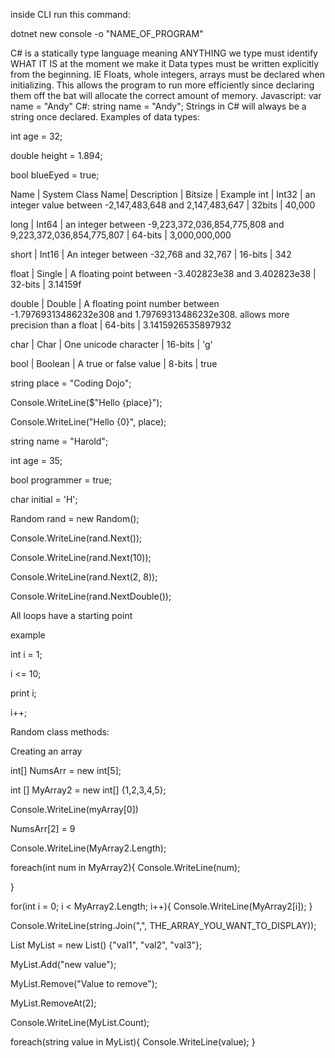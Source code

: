 <!-- create a new C# program on CLI -->

inside CLI run this command:

dotnet new console -o "NAME_OF_PROGRAM"

C# is a statically type language meaning ANYTHING we type must identify WHAT IT IS at the moment we make it
Data types must be written explicitly from the beginning. IE Floats, whole integers, arrays must be declared when initializing. This allows the program to run more efficiently since declaring them off the bat will allocate the correct amount of memory.
Javascript: var name = "Andy"
C#: string name = "Andy";
Strings in C# will always be a string once declared.
Examples of data types:

<!-- integers or whole numbers -->

int age = 32;

<!-- doubles are decimals or floats -->

double height = 1.894;

<!-- booleans  -->

bool blueEyed = true;

<!-- NOTICE ALL LINES END WITH SEMICOLON!! this is absolutely required with C# -->

<!-- Primitive Types of variables: -->

Name | System Class Name| Description | Bitsize | Example
int | Int32 | an integer value between -2,147,483,648 and 2,147,483,647 | 32bits | 40,000

long | Int64 | an integer between -9,223,372,036,854,775,808 and 9,223,372,036,854,775,807 | 64-bits | 3,000,000,000

short | Int16 | An integer between -32,768 and 32,767 | 16-bits | 342

float | Single | A floating point between -3.402823e38 and 3.402823e38 | 32-bits | 3.14159f

double | Double | A floating point number between -1.79769313486232e308 and 1.79769313486232e308. allows more precision than a float | 64-bits | 3.1415926535897932

char | Char | One unicode character | 16-bits | 'g'

bool | Boolean | A true or false value | 8-bits | true

<!-- STRING INTERPOLATION -->

<!-- Variable to interpolate -->

string place = "Coding Dojo";

<!-- Interpolated string, note the $ -->

Console.WriteLine($"Hello {place}");

<!-- Another option uses place holders  -->
<!-- Note this does not have a $ at the start -->

Console.WriteLine("Hello {0}", place);

<!-- Challenges -->

string name = "Harold";

<!-- strings are in double quotes -->

int age = 35;

bool programmer = true;

char initial = 'H';

<!-- char must be in single quotes -->

<!-- // Random class -->

<!-- // creating a new Random class instance -->
<!-- // classes create their own data type -->

Random rand = new Random();

<!-- // built in method Next() : takes in a variety of parameters -->
<!-- // no parameter will print a random integer and a C# constant -->

Console.WriteLine(rand.Next());

<!-- // one paramter will give a number from 0-9 (10 is exclusive) -->

Console.WriteLine(rand.Next(10));

<!-- // prints a random number between 2 (min parameter) and 7 (8 is the max parameter and is exclusive) -->

Console.WriteLine(rand.Next(2, 8));

<!-- // prints a random number decimal value between 0.0 and 1.0 -->

Console.WriteLine(rand.NextDouble());

<!-- // create a loop that runs 15 times and gest a random number between 1 - 10 (inclusive) each time but should only print values equal to 1 or 7. -->

<!-- LOOPS -->

All loops have a starting point

example

<!-- starting point -->

int i = 1;

<!-- Break condition -->

i <= 10;

<!-- do something -->

print i;

<!-- increment value  -->

i++;

<!-- Random is a built in data type -->

Random class methods:

<!-- Arrays -->

Creating an array

<!-- Declares an array with int data types -->
<!-- new int[5] declares the size of the array. cannot modify an array size after its been initialized. Array sizes are IMMUTABLE. we use arrays when we know EXACTLY the size of the array -->

int[] NumsArr = new int[5];

<!-- once initialized by declaring the size, all values are 0 technically. we can fill these in later on with values -->

<!-- declaring a new array with filled in values like this -->

int [] MyArray2 = new int[] {1,2,3,4,5};

<!-- array values are still called by its index -->

Console.WriteLine(myArray[0])

<!-- reassigning values to an array  -->
<!-- NumsArr at index of 2 is now 9 -->

NumsArr[2] = 9

<!-- Checking array length is the same as JS but with capitalized Length keyword -->

Console.WriteLine(MyArray2.Length);

<!-- built in for loop to iterate through an array -->

foreach(int num in MyArray2){
Console.WriteLine(num);

<!-- will print all values in MyArray2 -->

}

<!-- similarily we can use a for loop to iterate through an array -->

for(int i = 0; i < MyArray2.Length; i++){
Console.WriteLine(MyArray2[i]);
}

<!-- To print out all elements in the array without iterating through the array and printing each element on an individual line use this -->

Console.WriteLine(string.Join(",", THE_ARRAY_YOU_WANT_TO_DISPLAY));

<!-- LISTS vs ARRAYS -->
<!-- lists are a collection type.  -->
<!-- declaring a list of strings -->
<!-- declaring a size its not needed but we can also add values during initilization like arrays -->

List<string> MyList = new List<string>() {"val1", "val2", "val3"};

<!-- adding to a List -->

MyList.Add("new value");

<!-- removing from remove -->
<!-- this will remove a value that equals what is passed in -->

MyList.Remove("Value to remove");

<!-- This will remove a value at index 2 -->

MyList.RemoveAt(2);

<!-- getting the size of a list using Count-->

Console.WriteLine(MyList.Count);

<!-- List Iterations are the same as array -->

foreach(string value in MyList){
Console.WriteLine(value);
}

<!-- adding will always put the new value at the end of the list -->

